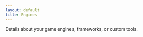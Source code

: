 ```yaml
---
layout: default
title: Engines
---
```


Details about your game engines, frameworks, or custom tools.
